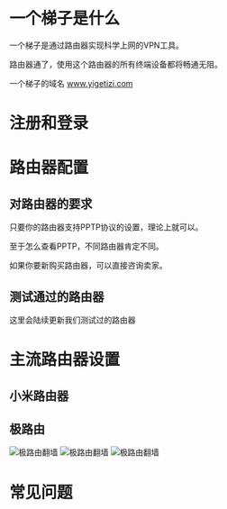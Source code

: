 # 一个梯子是什么
一个梯子是通过路由器实现科学上网的VPN工具。

路由器通了，使用这个路由器的所有终端设备都将畅通无阻。

一个梯子的域名 www.yigetizi.com
# 注册和登录

# 路由器配置
## 对路由器的要求
只要你的路由器支持PPTP协议的设置，理论上就可以。

至于怎么查看PPTP，不同路由器肯定不同。

如果你要新购买路由器，可以直接咨询卖家。
## 测试通过的路由器
这里会陆续更新我们测试过的路由器
# 主流路由器设置
## 小米路由器
## 极路由
![极路由翻墙](http://cdn.yigetizi.com/pic/gee001.jpg)
![极路由翻墙](http://cdn.yigetizi.com/pic/gee002.jpg)
![极路由翻墙](http://cdn.yigetizi.com/pic/gee003.jpg)
# 常见问题
